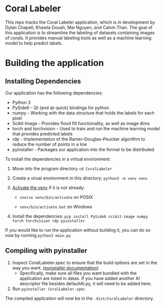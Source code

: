 # Coral Labeler
This repo tracks the Coral Labeler application, which is in development by Dylan Chapell, Khawla Douah, Mai Nguyen, and Calvin Than. The goal of this application is to streamline the labeling of datasets containing images of corals. It provides manual labeling tools as well as a machine learning model to help predict labels.

# Building the application
## Installing Dependencies
Our application has the following dependencies: 

- Python 3
- PySide6 - Qt (and qt-quick) bindings for python
- numpy - Working with the data structure that holds the labels for each pixel
- Scikit Image - Provides flood fill functionality, as well as image dims
- torch and torchvision - Used to train and run the machine learning model that provides predicted labels
- rdp - Implementation of the Ramer–Douglas–Peucker algorithm to reduce the number of points in a line
- pyinstaller - Packages our application into the format to be distributed

To install the dependencies in a virtual environment:
1. Move into the program directory `cd CoralLabeler`

2. Create a virual environment in this directory: `python3 -m venv venv`

3. [Activate the venv](https://docs.python.org/3/library/venv.html#how-venvs-work) if it is not already: 

    - `source venv/bin/activate` on POSIX

    - `venv/bin/activate.bat` on Windows

4. Install the dependencies: `pip install PySide6 scikit-image numpy torch torchvision rdp pyinstaller`

If you would like to run the application without building it, you can do so now by running `python3 main.py`

## Compiling with pyinstaller

1. Inspect CoralLabeler.spec to ensure that the build options are set in the way you want. [(pyinstaller documentation)](https://pyinstaller.org/en/stable/spec-files.html)
    - Specifically, make sure all files you want bundled with the application are listed in datas. If you have added another AI descriptor file besides defaultAI.py, it will need to be added here.
2. Run `pyinstaller CoralLabeler.spec`

The compiled application will now be in the `.dist/CoralLabeler` directory. 
